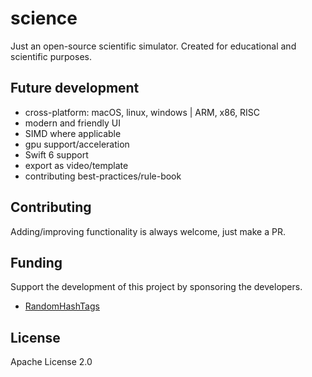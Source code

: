 # science

Just an open-source scientific simulator. Created for educational and scientific purposes.

## Future development
- cross-platform: macOS, linux, windows | ARM, x86, RISC
- modern and friendly UI
- SIMD where applicable
- gpu support/acceleration
- Swift 6 support
- export as video/template
- contributing best-practices/rule-book

## Contributing
Adding/improving functionality is always welcome, just make a PR. 

## Funding
Support the development of this project by sponsoring the developers.
- [RandomHashTags](https://github.com/sponsors/RandomHashTags)

## License
Apache License 2.0
